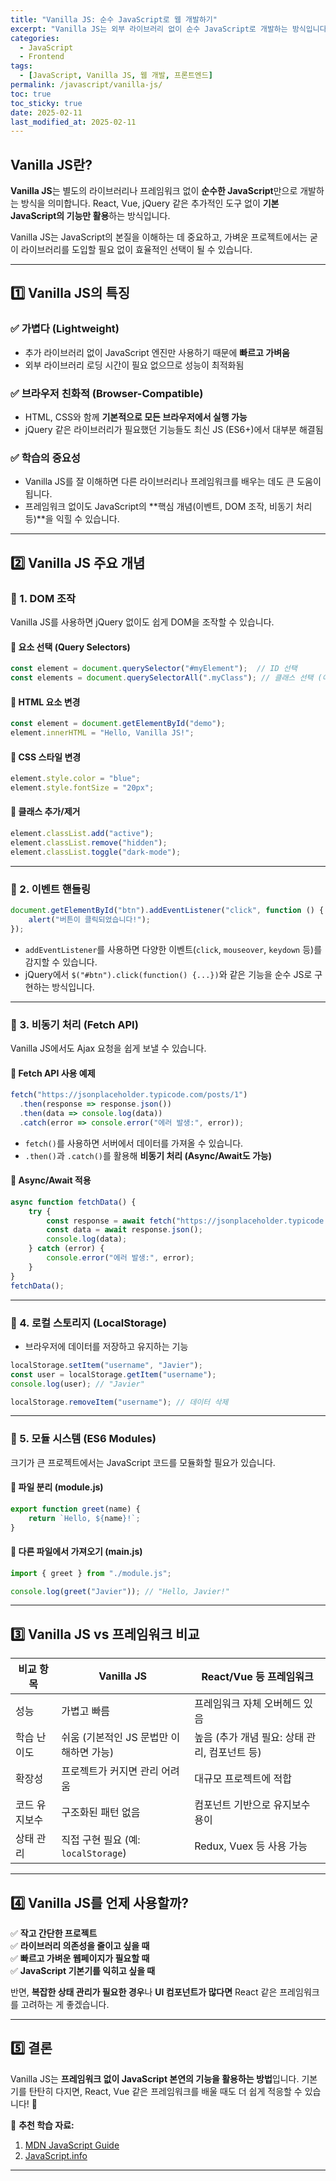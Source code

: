 ```yaml
---
title: "Vanilla JS: 순수 JavaScript로 웹 개발하기"
excerpt: "Vanilla JS는 외부 라이브러리 없이 순수 JavaScript로 개발하는 방식입니다. 이 블로그 포스트에서는 Vanilla JS의 특징, 주요 개념, 예제 코드 등을 자세히 설명합니다."
categories:
  - JavaScript
  - Frontend
tags:
  - [JavaScript, Vanilla JS, 웹 개발, 프론트엔드]
permalink: /javascript/vanilla-js/
toc: true
toc_sticky: true
date: 2025-02-11
last_modified_at: 2025-02-11
---
```


## Vanilla JS란?

**Vanilla JS**는 별도의 라이브러리나 프레임워크 없이 **순수한 JavaScript**만으로 개발하는 방식을 의미합니다. React, Vue, jQuery 같은 추가적인 도구 없이 **기본 JavaScript의 기능만 활용**하는 방식입니다. 

Vanilla JS는 JavaScript의 본질을 이해하는 데 중요하고, 가벼운 프로젝트에서는 굳이 라이브러리를 도입할 필요 없이 효율적인 선택이 될 수 있습니다.

---

## 1️⃣ Vanilla JS의 특징

### ✅ 가볍다 (Lightweight)
- 추가 라이브러리 없이 JavaScript 엔진만 사용하기 때문에 **빠르고 가벼움**  
- 외부 라이브러리 로딩 시간이 필요 없으므로 성능이 최적화됨  

### ✅ 브라우저 친화적 (Browser-Compatible)
- HTML, CSS와 함께 **기본적으로 모든 브라우저에서 실행 가능**  
- jQuery 같은 라이브러리가 필요했던 기능들도 최신 JS (ES6+)에서 대부분 해결됨  

### ✅ 학습의 중요성
- Vanilla JS를 잘 이해하면 다른 라이브러리나 프레임워크를 배우는 데도 큰 도움이 됩니다.  
- 프레임워크 없이도 JavaScript의 **핵심 개념(이벤트, DOM 조작, 비동기 처리 등)**을 익힐 수 있습니다.  

---

## 2️⃣ Vanilla JS 주요 개념

### 🎯 1. DOM 조작
Vanilla JS를 사용하면 jQuery 없이도 쉽게 DOM을 조작할 수 있습니다.

#### 📌 요소 선택 (Query Selectors)
```js
const element = document.querySelector("#myElement");  // ID 선택
const elements = document.querySelectorAll(".myClass"); // 클래스 선택 (여러 개)
```

#### 📌 HTML 요소 변경
```js
const element = document.getElementById("demo");
element.innerHTML = "Hello, Vanilla JS!";
```

#### 📌 CSS 스타일 변경
```js
element.style.color = "blue";
element.style.fontSize = "20px";
```

#### 📌 클래스 추가/제거
```js
element.classList.add("active");
element.classList.remove("hidden");
element.classList.toggle("dark-mode");
```

---

### 🎯 2. 이벤트 핸들링
```js
document.getElementById("btn").addEventListener("click", function () {
    alert("버튼이 클릭되었습니다!");
});
```

- `addEventListener`를 사용하면 다양한 이벤트(`click`, `mouseover`, `keydown` 등)를 감지할 수 있습니다.  
- jQuery에서 `$("#btn").click(function() {...})`와 같은 기능을 순수 JS로 구현하는 방식입니다.

---

### 🎯 3. 비동기 처리 (Fetch API)
Vanilla JS에서도 Ajax 요청을 쉽게 보낼 수 있습니다.

#### 📌 Fetch API 사용 예제
```js
fetch("https://jsonplaceholder.typicode.com/posts/1")
  .then(response => response.json())
  .then(data => console.log(data))
  .catch(error => console.error("에러 발생:", error));
```
- `fetch()`를 사용하면 서버에서 데이터를 가져올 수 있습니다.  
- `.then()`과 `.catch()`를 활용해 **비동기 처리 (Async/Await도 가능)**  

#### 📌 Async/Await 적용
```js
async function fetchData() {
    try {
        const response = await fetch("https://jsonplaceholder.typicode.com/posts/1");
        const data = await response.json();
        console.log(data);
    } catch (error) {
        console.error("에러 발생:", error);
    }
}
fetchData();
```

---

### 🎯 4. 로컬 스토리지 (LocalStorage)
- 브라우저에 데이터를 저장하고 유지하는 기능  

```js
localStorage.setItem("username", "Javier");
const user = localStorage.getItem("username");
console.log(user); // "Javier"

localStorage.removeItem("username"); // 데이터 삭제
```

---

### 🎯 5. 모듈 시스템 (ES6 Modules)
크기가 큰 프로젝트에서는 JavaScript 코드를 모듈화할 필요가 있습니다.

#### 📌 파일 분리 (module.js)
```js
export function greet(name) {
    return `Hello, ${name}!`;
}
```

#### 📌 다른 파일에서 가져오기 (main.js)
```js
import { greet } from "./module.js";

console.log(greet("Javier")); // "Hello, Javier!"
```

---

## 3️⃣ Vanilla JS vs 프레임워크 비교

| 비교 항목 | Vanilla JS | React/Vue 등 프레임워크 |
|-----------|------------|----------------------|
| 성능 | 가볍고 빠름 | 프레임워크 자체 오버헤드 있음 |
| 학습 난이도 | 쉬움 (기본적인 JS 문법만 이해하면 가능) | 높음 (추가 개념 필요: 상태 관리, 컴포넌트 등) |
| 확장성 | 프로젝트가 커지면 관리 어려움 | 대규모 프로젝트에 적합 |
| 코드 유지보수 | 구조화된 패턴 없음 | 컴포넌트 기반으로 유지보수 용이 |
| 상태 관리 | 직접 구현 필요 (예: `localStorage`) | Redux, Vuex 등 사용 가능 |

---

## 4️⃣ Vanilla JS를 언제 사용할까?

✅ **작고 간단한 프로젝트**  
✅ **라이브러리 의존성을 줄이고 싶을 때**  
✅ **빠르고 가벼운 웹페이지가 필요할 때**  
✅ **JavaScript 기본기를 익히고 싶을 때**  

반면, **복잡한 상태 관리가 필요한 경우**나 **UI 컴포넌트가 많다면** React 같은 프레임워크를 고려하는 게 좋겠습니다.  

---

## 5️⃣ 결론
Vanilla JS는 **프레임워크 없이 JavaScript 본연의 기능을 활용하는 방법**입니다. 기본기를 탄탄히 다지면, React, Vue 같은 프레임워크를 배울 때도 더 쉽게 적응할 수 있습니다! 🚀

📌 **추천 학습 자료:**  
1. [MDN JavaScript Guide](https://developer.mozilla.org/ko/docs/Web/JavaScript/Guide)  
2. [JavaScript.info](https://javascript.info/)  

---

